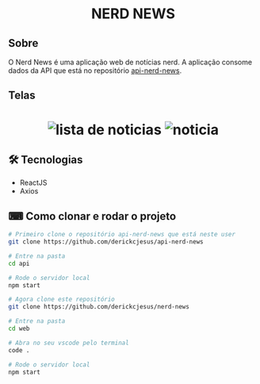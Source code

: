 <h1 align="center">NERD NEWS</h1>

## Sobre
O Nerd News é uma aplicação web de notícias nerd. A aplicação consome dados da API que está no repositório <a href="https://github.com/derickcjesus/api-nerd-news">api-nerd-news</a>. 

## Telas
<h1 align="center">
  <img alt="lista de noticias" src="/web/public/screenshots/list-news.png" />
  <img alt="noticia" src="/web/public/screenshots/news.png" />
</h1>

## 🛠 Tecnologias 

- ReactJS
- Axios

## ⌨ Como clonar e rodar o projeto
```bash
# Primeiro clone o repositório api-nerd-news que está neste user
git clone https://github.com/derickcjesus/api-nerd-news

# Entre na pasta
cd api

# Rode o servidor local
npm start

# Agora clone este repositório
git clone https://github.com/derickcjesus/nerd-news

# Entre na pasta
cd web

# Abra no seu vscode pelo terminal
code .

# Rode o servidor local
npm start

```